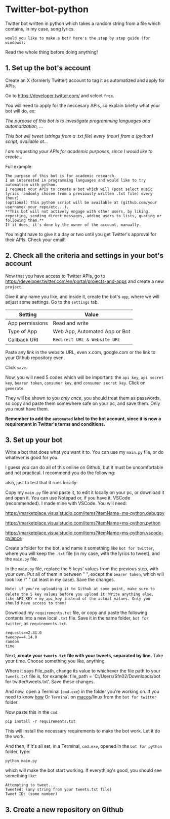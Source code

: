 # Twitter-bot-python
Twitter bot written in python which takes a random string from a file which contains, in my case, song lyrics.

`would you like to make a bot? here's the step by step guide (for windows):`

Read the whole thing before doing anything!

## 1. Set up the bot's account
Create an X (formerly Twitter) account to tag it as automatized and apply for APIs.

Go to https://developer.twitter.com/ and select `free`.

You will need to apply for the neccesary APIs, so explain briefly what your bot will do, ex:

_The purpose of this bot is to investigate programming languages and automatization, ..._

_This bot will tweet (strings from a .txt file) every (hour) from a (python) script, available at..._

_I am requesting your APIs for academic purposes, since I would like to create..._

Full example:

```
The purpose of this bot is for academic research.
I am interested in programming languages and would like to try automation with python.
I request your APIs to create a bot which will (post select music lyrics randomly chosen from a previously written .txt file) every (hour).
(optional) This python script will be available at (github.com/your username/ your repo/etc...).
**This bot will not actively engage with other users, by liking, reposting, sending direct messages, adding users to lists, quoting or following them.**
If it does, it's done by the owner of the account, manually.
```

You might have to give it a day or two until you get Twitter's approval for their APIs. Check your email!

## 2. Check all the criteria and settings in your bot's account

Now that you have access to Twitter APIs, go to https://developer.twitter.com/en/portal/projects-and-apps and create a new `project`.

Give it any name you like, and inside it, create the bot's `app`, where we will adjust some settings. Go to the `settings` tab.

| Setting | Value |
| --- | --- |
| App permissions | Read and write |
| Type of App | Web App, Automated App or Bot |
| Callback URI | `Redirect URL & Website URL` |

Paste any link in the website URL, even x.com, google.com or the link to your Github repository even.

Click `save`.

Now, you will need 5 codes which will be important: the `api key`, `api secret key`, `bearer token`, `consumer key`, and `consumer secret key`. Click on `generate`.

They will be shown to you _only once_, you should treat them as passwords, so copy and paste them somewhere safe on your pc, and save them. Only _you_ must have them.

**Remember to add the `automated` label to the bot account, since it is now a requirement in Twitter's terms and conditions.**

## 3. Set up your bot

Write a bot that does what you want it to. You can use my `main.py` file, or do whatever is good for you.

I guess you can do all of this online on Github, but it must be uncomfortable and not practical.
I recommend you do the following:

also, just to test that it runs locally:

Copy my `main.py` file and paste it, to edit it locally on your pc, or download it and open it. You can use Notepad or, if you have it, VSCode (recommended). I made mine with VSCode. You will need:

https://marketplace.visualstudio.com/items?itemName=ms-python.debugpy

https://marketplace.visualstudio.com/items?itemName=ms-python.python

https://marketplace.visualstudio.com/items?itemName=ms-python.vscode-pylance

Create a folder for the bot, and name it something like `bot for twitter`, where you will keep the `.txt` file (in my case, with the lyrics to tweet), and the `main.py` file.

In the `main.py` file, replace the 5 keys' values from the previous step, with your own. Put all of them in between " ", except the `bearer token`, which will look like r" " (at least in my case). Save the changes.

`Note: if you're uploading it to Github at some point, make sure to delete the 5 key values before you upload it!`
`Write anything else, like API_KEY = my_api_key instead of the actual values. Only you should have access to them!`

Download my `requirements.txt` file, or copy and paste the following contents into a new local `.txt` file. Save it in the same folder, `bot for twitter`, as `requirements.txt`.

```
requests==2.31.0
tweepy==4.14.0
random
time
```

Next, **create your `tweets.txt` file with your tweets, separated by line.** Take your time. Choose something you like, anything.

Where it says File_path, change its value to whichever the file path to your `tweets.txt` file is, for example:
file_path = 'C:/Users/Sfn02/Downloads/bot for twitter/tweets.txt'. Save these changes.

And now, open a Terminal (`cmd.exe`) in the folder you're working on. If you need to know [how](https://www.wikihow.com/Open-a-Folder-in-Cmd)
Or `Terminal` on [macos](https://www.youtube.com/watch?v=aj9QWELAv9o)/linux from the `bot for twitter` folder.

Now paste this in the `cmd`:

```
pip install -r requirements.txt
```

This will install the necessary requirements to make the bot work. Let it do the work.

And then, if it's all set, in a Terminal, `cmd.exe`, opened in the `bot for python` folder, type:

```
python main.py
```

which will make the bot start working. If everything's good, you should see something like:

```
Attempting to tweet...
Tweeted: (any string from your tweets.txt file)
Tweet ID: (some number)
```












## 3. Create a new repository on Github
